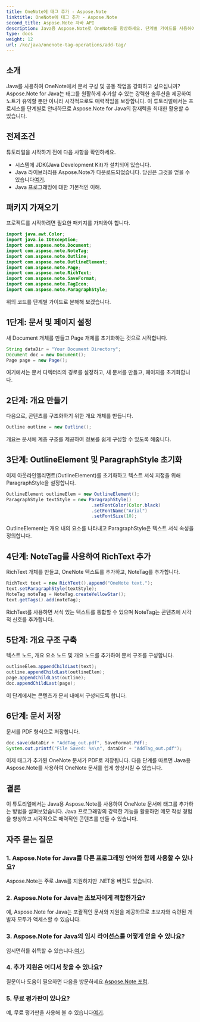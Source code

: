 ```yaml
---
title: OneNote에 태그 추가 - Aspose.Note
linktitle: OneNote에 태그 추가 - Aspose.Note
second_title: Aspose.Note 자바 API
description: Java용 Aspose.Note로 OneNote를 향상하세요. 단계별 가이드를 사용하여 쉽게 태그를 추가하세요. 지금 조직과 협업을 강화하세요!
type: docs
weight: 12
url: /ko/java/onenote-tag-operations/add-tag/
---
```

## 소개
Java를 사용하여 OneNote에서 문서 구성 및 공동 작업을 강화하고 싶으십니까? Aspose.Note for Java는 태그를 원활하게 추가할 수 있는 강력한 솔루션을 제공하여 노트가 유익할 뿐만 아니라 시각적으로도 매력적임을 보장합니다. 이 튜토리얼에서는 프로세스를 단계별로 안내하므로 Aspose.Note for Java의 잠재력을 최대한 활용할 수 있습니다.
## 전제조건
튜토리얼을 시작하기 전에 다음 사항을 확인하세요.
- 시스템에 JDK(Java Development Kit)가 설치되어 있습니다.
-  Java 라이브러리용 Aspose.Note가 다운로드되었습니다. 당신은 그것을 얻을 수 있습니다[여기](https://releases.aspose.com/note/java/).
- Java 프로그래밍에 대한 기본적인 이해.
## 패키지 가져오기
프로젝트를 시작하려면 필요한 패키지를 가져와야 합니다.
```java
import java.awt.Color;
import java.io.IOException;
import com.aspose.note.Document;
import com.aspose.note.NoteTag;
import com.aspose.note.Outline;
import com.aspose.note.OutlineElement;
import com.aspose.note.Page;
import com.aspose.note.RichText;
import com.aspose.note.SaveFormat;
import com.aspose.note.TagIcon;
import com.aspose.note.ParagraphStyle;
```
위의 코드를 단계별 가이드로 분해해 보겠습니다.
## 1단계: 문서 및 페이지 설정
새 Document 개체를 만들고 Page 개체를 초기화하는 것으로 시작합니다.
```java
String dataDir = "Your Document Directory";
Document doc = new Document();
Page page = new Page();
```
여기에서는 문서 디렉터리의 경로를 설정하고, 새 문서를 만들고, 페이지를 초기화합니다.
## 2단계: 개요 만들기
다음으로, 콘텐츠를 구조화하기 위한 개요 개체를 만듭니다.
```java
Outline outline = new Outline();
```
개요는 문서에 계층 구조를 제공하여 정보를 쉽게 구성할 수 있도록 해줍니다.
## 3단계: OutlineElement 및 ParagraphStyle 초기화
이제 아웃라인엘리먼트(OutlineElement)를 초기화하고 텍스트 서식 지정을 위해 ParagraphStyle을 설정합니다.
```java
OutlineElement outlineElem = new OutlineElement();
ParagraphStyle textStyle = new ParagraphStyle()
                                .setFontColor(Color.black)
                                .setFontName("Arial")
                                .setFontSize(10);
```
OutlineElement는 개요 내의 요소를 나타내고 ParagraphStyle은 텍스트 서식 속성을 정의합니다.
## 4단계: NoteTag를 사용하여 RichText 추가
RichText 개체를 만들고, OneNote 텍스트를 추가하고, NoteTag를 추가합니다.
```java
RichText text = new RichText().append("OneNote text.");
text.setParagraphStyle(textStyle);
NoteTag noteTag = NoteTag.createYellowStar();
text.getTags().add(noteTag);
```
RichText를 사용하면 서식 있는 텍스트를 통합할 수 있으며 NoteTag는 콘텐츠에 시각적 신호를 추가합니다.
## 5단계: 개요 구조 구축
텍스트 노드, 개요 요소 노드 및 개요 노드를 추가하여 문서 구조를 구성합니다.
```java
outlineElem.appendChildLast(text);
outline.appendChildLast(outlineElem);
page.appendChildLast(outline);
doc.appendChildLast(page);
```
이 단계에서는 콘텐츠가 문서 내에서 구성되도록 합니다.
## 6단계: 문서 저장
문서를 PDF 형식으로 저장합니다.
```java
doc.save(dataDir + "AddTag_out.pdf", SaveFormat.Pdf);
System.out.printf("File Saved: %s\n", dataDir + "AddTag_out.pdf");
```
이제 태그가 추가된 OneNote 문서가 PDF로 저장됩니다.
다음 단계를 따르면 Java용 Aspose.Note를 사용하여 OneNote 문서를 쉽게 향상시킬 수 있습니다.
## 결론
이 튜토리얼에서는 Java용 Aspose.Note를 사용하여 OneNote 문서에 태그를 추가하는 방법을 살펴보았습니다. Java 프로그래밍의 강력한 기능을 활용하면 메모 작성 경험을 향상하고 시각적으로 매력적인 콘텐츠를 만들 수 있습니다.
## 자주 묻는 질문
### 1. Aspose.Note for Java를 다른 프로그래밍 언어와 함께 사용할 수 있나요?
Aspose.Note는 주로 Java를 지원하지만 .NET용 버전도 있습니다.
### 2. Aspose.Note for Java는 초보자에게 적합한가요?
예, Aspose.Note for Java는 포괄적인 문서와 지원을 제공하므로 초보자와 숙련된 개발자 모두가 액세스할 수 있습니다.
### 3. Aspose.Note for Java의 임시 라이선스를 어떻게 얻을 수 있나요?
 임시면허를 취득할 수 있습니다.[여기](https://purchase.aspose.com/temporary-license/).
### 4. 추가 지원은 어디서 찾을 수 있나요?
 질문이나 도움이 필요하면 다음을 방문하세요.[Aspose.Note 포럼](https://forum.aspose.com/c/note/28).
### 5. 무료 평가판이 있나요?
 예, 무료 평가판을 사용해 볼 수 있습니다[여기](https://releases.aspose.com/).